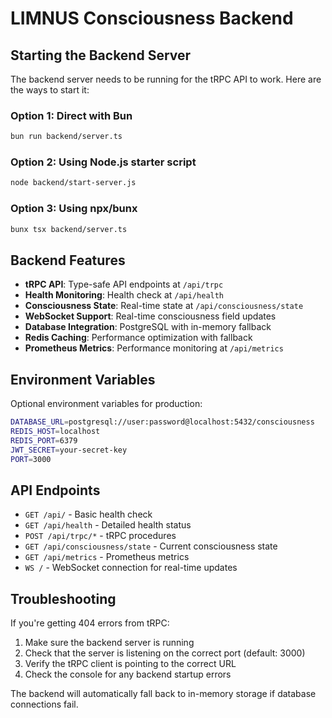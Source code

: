 # LIMNUS Consciousness Backend

## Starting the Backend Server

The backend server needs to be running for the tRPC API to work. Here are the ways to start it:

### Option 1: Direct with Bun
```bash
bun run backend/server.ts
```

### Option 2: Using Node.js starter script
```bash
node backend/start-server.js
```

### Option 3: Using npx/bunx
```bash
bunx tsx backend/server.ts
```

## Backend Features

- **tRPC API**: Type-safe API endpoints at `/api/trpc`
- **Health Monitoring**: Health check at `/api/health`
- **Consciousness State**: Real-time state at `/api/consciousness/state`
- **WebSocket Support**: Real-time consciousness field updates
- **Database Integration**: PostgreSQL with in-memory fallback
- **Redis Caching**: Performance optimization with fallback
- **Prometheus Metrics**: Performance monitoring at `/api/metrics`

## Environment Variables

Optional environment variables for production:

```bash
DATABASE_URL=postgresql://user:password@localhost:5432/consciousness
REDIS_HOST=localhost
REDIS_PORT=6379
JWT_SECRET=your-secret-key
PORT=3000
```

## API Endpoints

- `GET /api/` - Basic health check
- `GET /api/health` - Detailed health status
- `POST /api/trpc/*` - tRPC procedures
- `GET /api/consciousness/state` - Current consciousness state
- `GET /api/metrics` - Prometheus metrics
- `WS /` - WebSocket connection for real-time updates

## Troubleshooting

If you're getting 404 errors from tRPC:

1. Make sure the backend server is running
2. Check that the server is listening on the correct port (default: 3000)
3. Verify the tRPC client is pointing to the correct URL
4. Check the console for any backend startup errors

The backend will automatically fall back to in-memory storage if database connections fail.